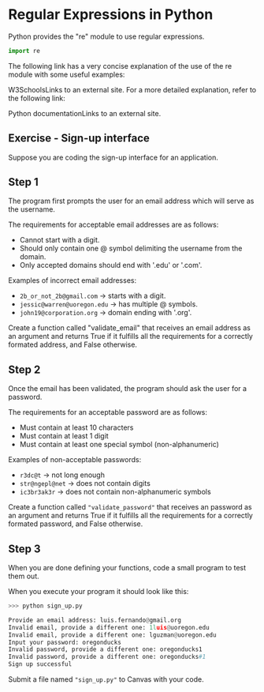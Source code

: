 # Regular Expressions in Python
Python provides the "re" module to use regular expressions.

```python
import re
```

The following link has a very concise explanation of the use of the re module with some useful examples:

W3SchoolsLinks to an external site.
For a more detailed explanation, refer to the following link:

Python documentationLinks to an external site.

## Exercise - Sign-up interface
Suppose you are coding the sign-up interface for an application.

## Step 1
The program first prompts the user for an email address which will serve as the username.

The requirements for acceptable email addresses are as follows:

- Cannot start with a digit.
- Should only contain one @ symbol delimiting the username from the domain.
- Only accepted domains should end with '.edu' or '.com'.


Examples of incorrect email addresses:

- `2b_or_not_2b@gmail.com` -> starts with a digit.
- `jessic@warren@uoregon.edu` -> has multiple @ symbols.
- `john19@corporation.org` -> domain ending with '.org'.

Create a function called "validate_email" that receives an email address as an argument and returns True if it fulfills all the requirements for a correctly formated address, and False otherwise.

## Step 2
Once the email has been validated, the program should ask the user for a password.

The requirements for an acceptable password are as follows:

- Must contain at least 10 characters
- Must contain at least 1 digit
- Must contain at least one special symbol (non-alphanumeric)

Examples of non-acceptable passwords:

- `r3dc@t` -> not long enough
- `str@ngepl@net` -> does not contain digits
- `ic3br3ak3r` -> does not contain non-alphanumeric symbols

Create a function called `"validate_password"` that receives an password as an argument and returns True if it fulfills all the requirements for a correctly formated password, and False otherwise.

## Step 3
When you are done defining your functions, code a small program to test them out.

When you execute your program it should look like this:

```python
>>> python sign_up.py

Provide an email address: luis.fernando@gmail.org
Invalid email, provide a different one: 1luis@uoregon.edu
Invalid email, provide a different one: lguzman@uoregon.edu
Input your password: oregonducks
Invalid password, provide a different one: oregonducks1
Invalid password, provide a different one: oregonducks#1
Sign up successful
```

Submit a file named `"sign_up.py"` to Canvas with your code.
